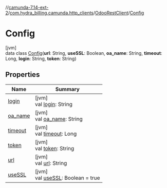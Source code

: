 //[camunda-7.14-ext-2](../../../../index.md)/[com.hydra_billing.camunda.http_clients](../../index.md)/[OdooRestClient](../index.md)/[Config](index.md)

# Config

[jvm]\
data class [Config](index.md)(**url**: String, **useSSL**: Boolean, **oa_name**: String, **timeout**: Long, **login**: String, **token**: String)

## Properties

| Name | Summary |
|---|---|
| [login](login.md) | [jvm]<br>val [login](login.md): String |
| [oa_name](oa_name.md) | [jvm]<br>val [oa_name](oa_name.md): String |
| [timeout](timeout.md) | [jvm]<br>val [timeout](timeout.md): Long |
| [token](token.md) | [jvm]<br>val [token](token.md): String |
| [url](url.md) | [jvm]<br>val [url](url.md): String |
| [useSSL](use-s-s-l.md) | [jvm]<br>val [useSSL](use-s-s-l.md): Boolean = true |
